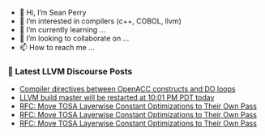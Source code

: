 - 👋 Hi, I’m Sean Perry
- 👀 I’m interested in compilers (c++, COBOL, llvm)
- 🌱 I’m currently learning ...
- 💞️ I’m looking to collaborate on ...
- 📫 How to reach me ...

<!---
s66perry/s66perry is a ✨ special ✨ repository because its `README.md` (this file) appears on your GitHub profile.
You can click the Preview link to take a look at your changes.
--->
### 📕 Latest LLVM Discourse Posts

<!-- DISCOURSE-LLVM:START -->
- [Compiler directives between OpenACC constructs and DO loops](https://discourse.llvm.org/t/compiler-directives-between-openacc-constructs-and-do-loops/62817#post_2)
- [LLVM build master will be restarted at 10:01 PM PDT today](https://discourse.llvm.org/t/llvm-build-master-will-be-restarted-at-10-01-pm-pdt-today/62831#post_1)
- [RFC: Move TOSA Layerwise Constant Optimizations to Their Own Pass](https://discourse.llvm.org/t/rfc-move-tosa-layerwise-constant-optimizations-to-their-own-pass/62829#post_3)
- [RFC: Move TOSA Layerwise Constant Optimizations to Their Own Pass](https://discourse.llvm.org/t/rfc-move-tosa-layerwise-constant-optimizations-to-their-own-pass/62829#post_2)
- [RFC: Move TOSA Layerwise Constant Optimizations to Their Own Pass](https://discourse.llvm.org/t/rfc-move-tosa-layerwise-constant-optimizations-to-their-own-pass/62829#post_1)
<!-- DISCOURSE-LLVM:END -->
